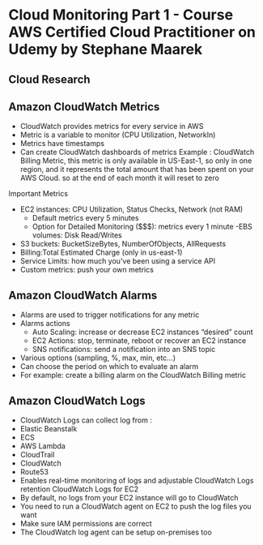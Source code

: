 
# Cloud Monitoring Part 1 -  Course AWS Certified Cloud Practitioner on Udemy by Stephane Maarek

## Cloud Research
## Amazon CloudWatch Metrics 
- CloudWatch provides metrics for every service in AWS
- Metric is a variable to monitor (CPU Utilization, NetworkIn)
- Metrics have timestamps
- Can create CloudWatch dashboards of metrics
Example : CloudWatch Billing Metric, this metric is only available in US-East-1, so only in one region, and it represents the total amount that has been spent on your AWS Cloud. so at the end of each month it will reset to zero
 
Important Metrics

- EC2 instances: CPU Utilization, Status Checks, Network (not RAM)
	- Default metrics every 5 minutes
	- Option for Detailed Monitoring ($$$): metrics every 1 minute
-EBS volumes: Disk Read/Writes
- S3 buckets: BucketSizeBytes, NumberOfObjects, AllRequests
- Billing:Total Estimated Charge (only in us-east-1)
- Service Limits: how much you've been using a service API
- Custom metrics: push your own metrics

## Amazon CloudWatch Alarms 
- Alarms are used to trigger notifications for any metric
- Alarms actions
	- Auto Scaling: increase or decrease EC2 instances “desired” count
	- EC2 Actions: stop, terminate, reboot or recover an EC2 instance
	- SNS notifications: send a notification into an SNS topic
- Various options (sampling, %, max, min, etc…)
- Can choose the period on which to evaluate an alarm
- For example: create a billing alarm on the CloudWatch Billing metric

## Amazon CloudWatch Logs 
- CloudWatch Logs can collect log from : 
- Elastic Beanstalk
- ECS
- AWS Lambda
- CloudTrail
- CloudWatch
- Route53
- Enables real-time monitoring of logs and adjustable CloudWatch Logs retention
CloudWatch Logs for EC2
- By default, no logs from your EC2 instance will go to CloudWatch
- You need to run a CloudWatch agent on EC2 to push the log files you want
- Make sure IAM permissions are correct
- The CloudWatch log agent can be setup on-premises too

